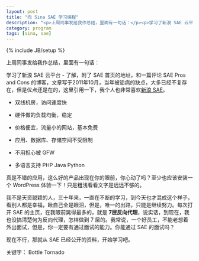 ```yaml
---
layout: post
title: "向 Sina SAE 学习编程"
description: "<p>上周同事发给我作总结，里面有一句话：</p><p>学习了新浪 SAE 云平台 - 了解，附了 SAE 首页的地址，和一篇评论 SAE Pros and Cons 的博客，文章写于2011年10月，当年被诟病的缺点，大多已经不复存在，但是优点还是在的，这里引用一下，我个人也非常喜欢新浪 SAE。</p><p>真是不错的应用，这么好的产品出现在你的眼前，你心动了吗？至少也应该安装一个 WordPress 体验一下！只是粗浅看看文字是远远不够的。</p><p>我不是天资聪颖的人，三十年来，一直在不断的学习，到今天也才混成这个样子，看别人都是幸福，瞅自己全是眼泪，但是，唯一的出路，只能是继续努力。每次打开 SAE 的主页，在我眼前晃得最多的，就是<strong>7层反向代理</strong>，说实话，到现在，我也没搞清楚何为反向代理，怎样做到 7 层的。我常说，一个好员工，不能老想着外出面试，但是，你一定要有通过面试的能力。你能通过 SAE 的面试吗？</p><p>现在不行，那就从 SAE 已经公开的资料，开始学习吧。</p>"
category: program
tags: [sina, sae]
---
```

{% include JB/setup %}

上周同事发给我作总结，里面有一句话：

学习了新浪 SAE 云平台 - 了解，附了 SAE 首页的地址，和一篇评论 SAE Pros and Cons 的博客，文章写于2011年10月，当年被诟病的缺点，大多已经不复存在，但是优点还是在的，这里引用一下，我个人也非常喜欢[新浪 SAE](http://sae.sina.com.cn/)。

- 双线机房，访问速度快

- 硬件做的负载均衡，稳定

- 价格便宜，流量小的网站，基本免费

- 应用、数据库、存储空间不受限制

- 不用担心被 GFW

- 多语言支持 PHP Java Python

真是不错的应用，这么好的产品出现在你的眼前，你心动了吗？至少也应该安装一个 WordPress 体验一下！只是粗浅看看文字是远远不够的。

我不是天资聪颖的人，三十年来，一直在不断的学习，到今天也才混成这个样子，看别人都是幸福，瞅自己全是眼泪，但是，唯一的出路，只能是继续努力。每次打开 SAE 的主页，在我眼前晃得最多的，就是 **7层反向代理**，说实话，到现在，我也没搞清楚何为反向代理，怎样做到 7 层的。我常说，一个好员工，不能老想着外出面试，但是，你一定要有通过面试的能力。你能通过 SAE 的面试吗？

现在不行，那就从 SAE 已经公开的资料，开始学习吧。

关键字： Bottle Tornado


